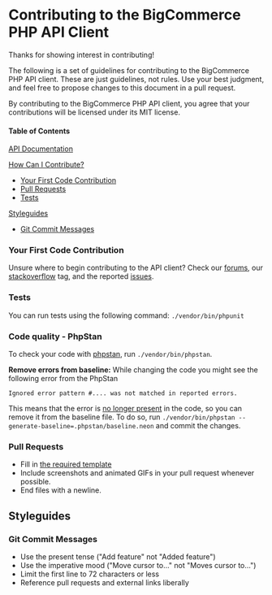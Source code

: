 # Contributing to the BigCommerce PHP API Client

Thanks for showing interest in contributing!

The following is a set of guidelines for contributing to the BigCommerce PHP API client. These are just guidelines, not rules. Use your best judgment, and feel free to propose changes to this document in a pull request.

By contributing to the BigCommerce PHP API client, you agree that your contributions will be licensed under its MIT license.

#### Table of Contents

[API Documentation](https://developer.bigcommerce.com/api)

[How Can I Contribute?](#how-can-i-contribute)
  * [Your First Code Contribution](#your-first-code-contribution)
  * [Pull Requests](#pull-requests)
  * [Tests](#tests)

[Styleguides](#styleguides)
  * [Git Commit Messages](#git-commit-messages)

### Your First Code Contribution

Unsure where to begin contributing to the API client? Check our [forums](https://forum.bigcommerce.com/s/group/0F913000000HLjECAW), our [stackoverflow](https://stackoverflow.com/questions/tagged/bigcommerce) tag, and the reported [issues](https://github.com/bigcommerce/bigcommerce-api-php/issues).

### Tests
You can run tests using the following command: `./vendor/bin/phpunit`

### Code quality - PhpStan
To check your code with [phpstan](https://phpstan.org/), run `./vendor/bin/phpstan`.

**Remove errors from baseline:**
While changing the code you might see the following error from the PhpStan
```
Ignored error pattern #.... was not matched in reported errors.
```
This means that the error is [no longer present](https://phpstan.org/user-guide/ignoring-errors#reporting-unused-ignores) in the code, so you can remove it from the baseline file.
To do so, run `./vendor/bin/phpstan --generate-baseline=.phpstan/baseline.neon` and commit the changes.


### Pull Requests

* Fill in [the required template](https://github.com/bigcommerce/bigcommerce-api-php/pull/new/master)
* Include screenshots and animated GIFs in your pull request whenever possible.
* End files with a newline.

## Styleguides

### Git Commit Messages

* Use the present tense ("Add feature" not "Added feature")
* Use the imperative mood ("Move cursor to..." not "Moves cursor to...")
* Limit the first line to 72 characters or less
* Reference pull requests and external links liberally


